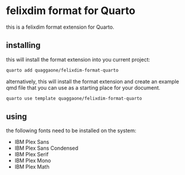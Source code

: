 # felixdim format for Quarto

this is a felixdim format extension for Quarto.

## installing

this will install the format extension into you current project:

```bash
quarto add quaggaone/felixdim-format-quarto
```

alternatively, this will install the format extension and create an example qmd file that you can use as a starting place for your document.

```bash
quarto use template quaggaone/felixdim-format-quarto
```


## using

the following fonts need to be installed on the system:

- IBM Plex Sans
- IBM Plex Sans Condensed
- IBM Plex Serif
- IBM Plex Mono
- IBM Plex Math
